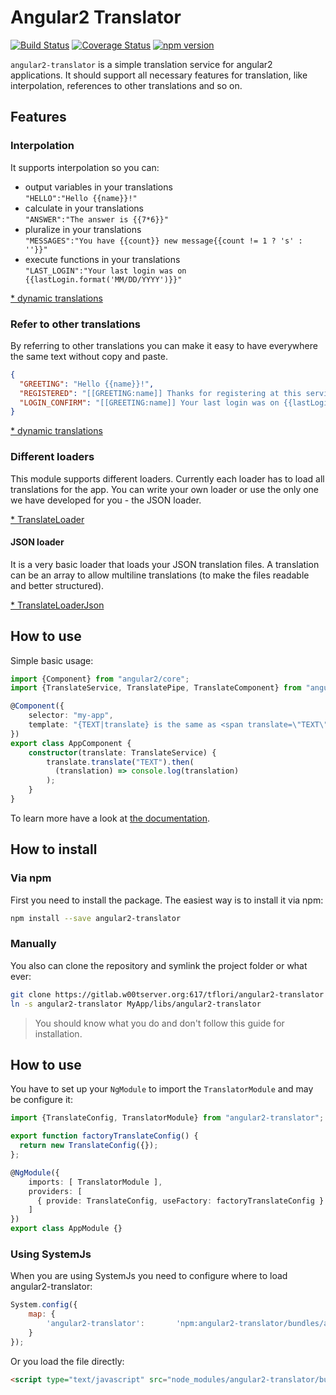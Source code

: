 # Angular2 Translator

[![Build Status](https://travis-ci.org/tflori/angular2-translator.svg?branch=master)](https://travis-ci.org/tflori/angular2-translator)
[![Coverage Status](https://coveralls.io/repos/github/tflori/angular2-translator/badge.svg?branch=master)](https://coveralls.io/github/tflori/angular2-translator?branch=master)
[![npm version](https://badge.fury.io/js/angular2-translator.svg)](https://badge.fury.io/js/angular2-translator)

`angular2-translator` is a simple translation service for angular2 applications. It should support all necessary
features for translation, like interpolation, references to other translations and so on.

## Features

### Interpolation

It supports interpolation so you can:

- output variables in your translations  
  `"HELLO":"Hello {{name}}!"`
- calculate in your translations  
  `"ANSWER":"The answer is {{7*6}}"`
- pluralize in your translations  
  `"MESSAGES":"You have {{count}} new message{{count != 1 ? 's' : ''}}"`
- execute functions in your translations  
  `"LAST_LOGIN":"Your last login was on {{lastLogin.format('MM/DD/YYYY')}}"`
  
[* dynamic translations](https://tflori.github.io/angular2-translator/dynamize.html)
  
### Refer to other translations

By referring to other translations you can make it easy to have everywhere the same text without copy and paste.
```json
{
  "GREETING": "Hello {{name}}!",
  "REGISTERED": "[[GREETING:name]] Thanks for registering at this service.",
  "LOGIN_CONFIRM": "[[GREETING:name]] Your last login was on {{lastLogin.format('L')}}."
}
```

[* dynamic translations](https://tflori.github.io/angular2-translator/dynamize.html)

### Different loaders

This module supports different loaders. Currently each loader has to load all translations for the app. You can write
your own loader or use the only one we have developed for you - the JSON loader.

[* TranslateLoader](https://tflori.github.io/angular2-translator/TranslateLoader.html)

#### JSON loader

It is a very basic loader that loads your JSON translation files. A translation can be an array to allow multiline
translations (to make the files readable and better structured).

[* TranslateLoaderJson](https://tflori.github.io/angular2-translator/TranslateLoaderJson.html)

## How to use

Simple basic usage:
```ts
import {Component} from "angular2/core";
import {TranslateService, TranslatePipe, TranslateComponent} from "angular2-translator";

@Component({
    selector: "my-app",
    template: "{TEXT|translate} is the same as <span translate=\"TEXT\"></span>"
})
export class AppComponent {
    constructor(translate: TranslateService) {
        translate.translate("TEXT").then(
          (translation) => console.log(translation)
        );
    }
}
```
To learn more have a look at [the documentation](https://tflori.github.io/angular2-translator/).

## How to install

### Via npm

First you need to install the package. The easiest way is to install it via npm:

```bash
npm install --save angular2-translator
```

### Manually

You also can clone the repository and symlink the project folder or what ever:

```bash
git clone https://gitlab.w00tserver.org:617/tflori/angular2-translator
ln -s angular2-translator MyApp/libs/angular2-translator
```

> You should know what you do and don't follow this guide for installation.

## How to use

You have to set up your `NgModule` to import the `TranslatorModule` and may be configure it:

```ts
import {TranslateConfig, TranslatorModule} from "angular2-translator";

export function factoryTranslateConfig() {
  return new TranslateConfig({});
};

@NgModule({
    imports: [ TranslatorModule ],
    providers: [
      { provide: TranslateConfig, useFactory: factoryTranslateConfig }
    ]
})
export class AppModule {}
```

### Using SystemJs

When you are using SystemJs you need to configure where to load angular2-translator:

```js
System.config({
    map: {
        'angular2-translator':       'npm:angular2-translator/bundles/angular2-translator.js'
    }
});
```
 
Or you load the file directly:

```html
<script type="text/javascript" src="node_modules/angular2-translator/bundles/angular2-translator.js"></script>
```
